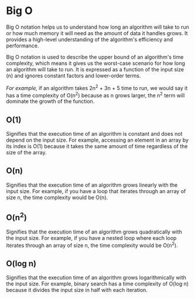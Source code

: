 # Big O
Big O notation helps us to understand how long an algorithm will take to run or how much memory it will need as the amount of data it handles grows. It provides a high-level understanding of the algorithm's efficiency and performance.

Big O notation is used to describe the upper bound of an algorithm's time complexity, which means it gives us the worst-case scenario for how long an algorithm will take to run. It is expressed as a function of the input size (n) and ignores constant factors and lower-order terms.

*For example,* if an algorithm takes 2n<sup>2</sup> + 3n + 5 time to run, we would say it has a time complexity of O(n<sup>2</sup>) because as n grows larger, the n<sup>2</sup> term will dominate the growth of the function.

## O(1)
Signifies that the execution time of an algorithm is constant and does not depend on the input size. For example, accessing an element in an array by its index is O(1) because it takes the same amount of time regardless of the size of the array.

## O(n)
Signifies that the execution time of an algorithm grows linearly with the input size. For example, if you have a loop that iterates through an array of size n, the time complexity would be O(n).

## O(n<sup>2</sup>)
Signifies that the execution time of an algorithm grows quadratically with the input size. For example, if you have a nested loop where each loop iterates through an array of size n, the time complexity would be O(n<sup>2</sup>).

## O(log n)
Signifies that the execution time of an algorithm grows logarithmically with the input size. For example, binary search has a time complexity of O(log n) because it divides the input size in half with each iteration.